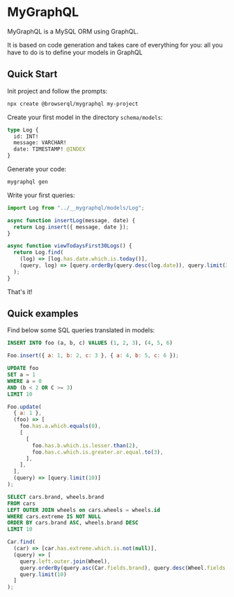 # MyGraphQL

MyGraphQL is a MySQL ORM using GraphQL.

It is based on code generation and takes care of everything for you: all you have to do is to define your models in GraphQL

## Quick Start

Init project and follow the prompts:

```bash
npx create @browserql/mygraphql my-project
```

Create your first model in the directory `schema/models`:

```graphql
type Log {
  id: INT!
  message: VARCHAR!
  date: TIMESTAMP! @INDEX
}
```

Generate your code:

```bash
mygraphql gen
```

Write your first queries:

```javascript
import Log from "../__mygraphql/models/Log";

async function insertLog(message, date) {
  return Log.insert({ message, date });
}

async function viewTodaysFirst30Logs() {
  return Log.find(
    (log) => [log.has.date.which.is.today()],
    (query, log) => [query.orderBy(query.desc(log.date)), query.limit(30)]
  );
}
```

That's it!

## Quick examples

Find below some SQL queries translated in models:

```sql
INSERT INTO foo (a, b, c) VALUES (1, 2, 3), (4, 5, 6)
```

```javascript
Foo.insert({ a: 1, b: 2, c: 3 }, { a: 4, b: 5, c: 6 });
```

```sql
UPDATE foo
SET a = 1
WHERE a = 0
AND (b < 2 OR C >= 3)
LIMIT 10
```

```javascript
Foo.update(
  { a: 1 },
  (foo) => [
    foo.has.a.which.equals(0),
    [
      [
        foo.has.b.which.is.lesser.than(2),
        foo.has.c.which.is.greater.or.equal.to(3),
      ],
    ],
  ],
  (query) => [query.limit(10)]
);
```

```sql
SELECT cars.brand, wheels.brand
FROM cars
LEFT OUTER JOIN wheels on cars.wheels = wheels.id
WHERE cars.extreme IS NOT NULL
ORDER BY cars.brand ASC, wheels.brand DESC
LIMIT 10
```

```javascript
Car.find(
  (car) => [car.has.extreme.which.is.not(null)],
  (query) => [
    query.left.outer.join(Wheel),
    query.orderBy(query.asc(Car.fields.brand), query.desc(Wheel.fields.brand)),
    query.limit(10)
  ]
);
```
